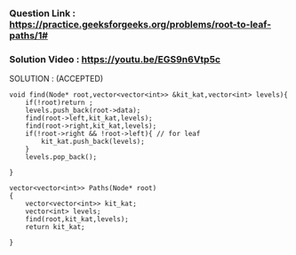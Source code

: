 ### Question Link : https://practice.geeksforgeeks.org/problems/root-to-leaf-paths/1#

### Solution Video : https://youtu.be/EGS9n6Vtp5c

SOLUTION : (ACCEPTED)

```
void find(Node* root,vector<vector<int>> &kit_kat,vector<int> levels){
    if(!root)return ;
    levels.push_back(root->data);
    find(root->left,kit_kat,levels);
    find(root->right,kit_kat,levels);
    if(!root->right && !root->left){ // for leaf
        kit_kat.push_back(levels);
    }
    levels.pop_back();
    
}

vector<vector<int>> Paths(Node* root)
{
    vector<vector<int>> kit_kat;
    vector<int> levels;
    find(root,kit_kat,levels);
    return kit_kat;
    
}
```